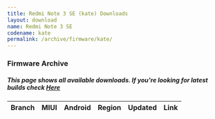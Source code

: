 ```yaml
---
title: Redmi Note 3 SE (kate) Downloads
layout: download
name: Redmi Note 3 SE
codename: kate
permalink: /archive/firmware/kate/
---
```


### Firmware Archive
##### This page shows all available downloads. If you're looking for latest builds check [Here](/firmware/kate/)


<div class="table-responsive-md" id="table-wrapper">
<table id="firmware" class="compact table table-striped table-hover table-sm">
    <thead class="thead-dark">
        <tr>
            <th>Branch</th>
            <th>MIUI</th>
            <th>Android</th>
            <th>Region</th>
            <th>Updated</th>
            <th>Link</th>
        </tr>
    </thead>
    <script>loadFirmwareDownloads('kate', 'full')</script>
</table>
</div>
